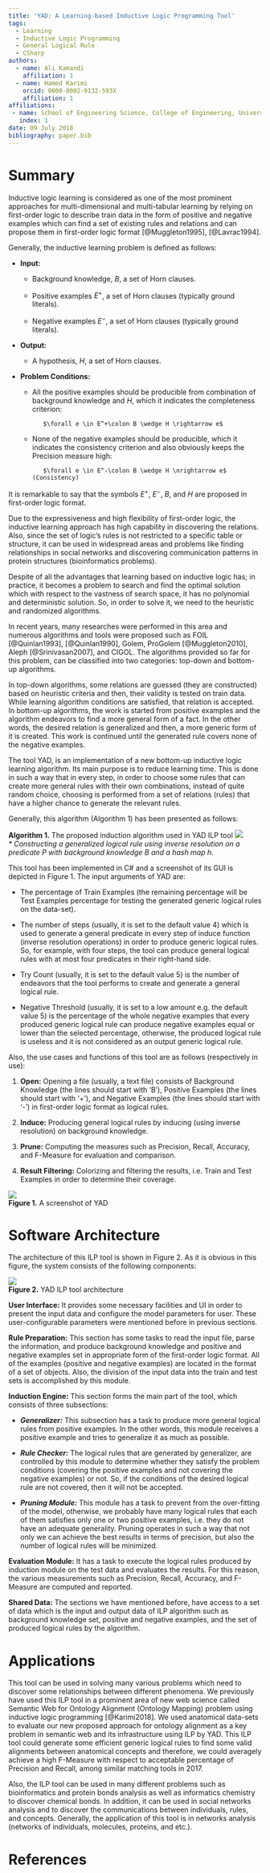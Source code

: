 ```yaml
---
title: 'YAD: A Learning-based Inductive Logic Programming Tool'
tags:
  - Learning
  - Inductive Logic Programming
  - General Logical Rule
  - CSharp
authors:
  - name: Ali Kamandi
    affiliation: 1
  - name: Hamed Karimi
    orcid: 0000-0002-9132-593X
    affiliation: 1
affiliations:
 - name: School of Engineering Science, College of Engineering, University of Tehran, Tehran, Iran
   index: 1
date: 09 July 2018
bibliography: paper.bib
---
```


# Summary

Inductive logic learning is considered as one of the most prominent approaches for multi-dimensional and multi-tabular learning by relying on first-order logic to describe train data in the form of positive and negative examples which can find a set of existing rules and relations and can propose them in first-order logic format [@Muggleton1995], [@Lavrac1994].

Generally, the inductive learning problem is defined as follows:

- **Input:**

   - Background knowledge, *B*, a set of Horn clauses.
    
   - Positive examples $E^+$, a set of Horn clauses (typically ground literals).
    
   - Negative examples $E^-$, a set of Horn clauses (typically ground literals).

- **Output:** 

   - A hypothesis, *H*, a set of Horn clauses.

- **Problem Conditions:**

   - All the positive examples should be producible from combination of background knowledge and *H*, which it indicates the completeness criterion:

			$\forall e \in E^+\colon B \wedge H \rightarrow e$
			
   - None of the negative examples should be producible, which it indicates the consistency criterion and also obviously keeps the Precision measure high:

			$\forall e \in E^-\colon B \wedge H \nrightarrow e$		(Consistency)
			
It is remarkable to say that the symbols $E^+$, $E^-$, *B*, and *H* are proposed in first-order logic format.

Due to the expressiveness and high flexibility of first-order logic, the inductive learning approach has high capability in discovering the relations. Also, since the set of logic’s rules is not restricted to a specific table or structure, it can be used in widespread areas and problems like finding relationships in social networks and discovering communication patterns in protein structures (bioinformatics problems).

Despite of all the advantages that learning based on inductive logic has; in practice, it becomes a problem to search and find the optimal solution which with respect to the vastness of search space, it has no polynomial and deterministic solution. So, in order to solve it, we need to the heuristic and randomized algorithms.

In recent years, many researches were performed in this area and numerous algorithms and tools were proposed such as FOIL [@Quinlan1993], [@Quinlan1990], Golem, ProGolem [@Muggleton2010], Aleph [@Srinivasan2007], and CIGOL. The algorithms provided so far for this problem, can be classified into two categories: top-down and bottom-up algorithms.

In top-down algorithms, some relations are guessed (they are constructed) based on heuristic criteria and then, their validity is tested on train data. While learning algorithm conditions are satisfied, that relation is accepted. In bottom-up algorithms, the work is started from positive examples and the algorithm endeavors to find a more general form of a fact. In the other words, the desired relation is generalized and then, a more generic form of it is created. This work is continued until the generated rule covers none of the negative examples.

The tool YAD, is an implementation of a new bottom-up inductive logic learning algorithm. Its main purpose is to reduce learning time. This is done in such a way that in every step, in order to choose some rules that can create more general rules with their own combinations, instead of quite random choice, choosing is performed from a set of relations (rules) that have a higher chance to generate the relevant rules.

Generally, this algorithm (Algorithm 1) has been presented as follows:

**Algorithm 1.** The proposed induction algorithm used in YAD ILP tool
![](https://github.com/hamedmx/YAD-ILP-Tool/raw/master/algorithm%201.PNG)\
*\* Constructing a generalized logical rule using inverse resolution on a predicate P with background knowledge B and a hash map h.*

This tool has been implemented in C# and a screenshot of its GUI is depicted in Figure 1. The input arguments of YAD are:

   - The percentage of Train Examples (the remaining percentage will be Test Examples percentage for testing the generated generic logical rules on the data-set).

   - The number of steps (usually, it is set to the default value 4) which is used to generate a general predicate in every step of induce function (inverse resolution operations) in order to produce generic logical rules. So, for example, with four steps, the tool can produce general logical rules with at most four predicates in their right-hand side.

   - Try Count (usually, it is set to the default value 5) is the number of endeavors that the tool performs to create and generate a general logical rule.

- Negative Threshold (usually, it is set to a low amount e.g. the default value 5) is the percentage of the whole negative examples that every produced generic logical rule can produce negative examples equal or lower than the selected percentage, otherwise, the produced logical rule is useless and it is not considered as an output generic logical rule.<br/>

Also, the use cases and functions of this tool are as follows (respectively in use):

   1. **Open:** Opening a file (usually, a text file) consists of Background Knowledge (the lines should start with ‘B’), Positive Examples (the lines should start with ‘+’), and Negative Examples (the lines should start with ‘-’) in first-order logic format as logical rules.

   2. **Induce:** Producing general logical rules by inducing (using inverse resolution) on background knowledge.

   3. **Prune:** Computing the measures such as Precision, Recall, Accuracy, and F-Measure for evaluation and comparison.

   4. **Result Filtering:** Colorizing and filtering the results, i.e. Train and Test Examples in order to determine their coverage.

![](https://github.com/hamedmx/YAD-ILP-Tool/raw/master/fig%201.PNG)\
**Figure 1.** A screenshot of YAD

# Software Architecture

The architecture of this ILP tool is shown in Figure 2. As it is obvious in this figure, the system consists of the following components:

![](https://github.com/hamedmx/YAD-ILP-Tool/raw/master/fig%202.PNG)\
**Figure 2.** YAD ILP tool architecture

**User Interface:** It provides some necessary facilities and UI in order to present the input data and configure the model parameters for user. These user-configurable parameters were mentioned before in previous sections.
 
**Rule Preparation:** This section has some tasks to read the input file, parse the information, and produce background knowledge and positive and negative examples set in appropriate form of the first-order logic format. All of the examples (positive and negative examples) are located in the format of a set of objects. Also, the division of the input data into the train and test sets is accomplished by this module.

**Induction Engine:** This section forms the main part of the tool, which consists of three subsections:
    
   - ***Generalizer:*** This subsection has a task to produce more general logical rules from positive examples. In the other words, this module receives a positive example and tries to generalize it as much as possible.
    
   - ***Rule Checker:*** The logical rules that are generated by generalizer, are controlled by this module to determine whether they satisfy the problem conditions (covering the positive examples and not covering the negative examples) or not. So, if the conditions of the desired logical rule are not covered, then it will not be accepted.
    
   - ***Pruning Module:*** This module has a task to prevent from the over-fitting of the model, otherwise, we probably have many  		logical rules that each of them satisfies only one or two positive examples, i.e. they do not have an adequate generality. 		Pruning operates in such a way that not only we can achieve the best results in terms of precision, but also the number of 		logical rules will be minimized.
    
**Evaluation Module:** It has a task to execute the logical rules produced by induction module on the test data and evaluates the results. For this reason, the various measurements such as Precision, Recall, Accuracy, and F-Measure are computed and reported.

**Shared Data:** The sections we have mentioned before, have access to a set of data which is the input and output data of ILP algorithm such as background knowledge set, positive and negative examples, and the set of produced logical rules by the algorithm.

# Applications

This tool can be used in solving many various problems which need to discover some relationships between different phenomena. We previously have used this ILP tool in a prominent area of new web science called Semantic Web for Ontology Alignment (Ontology Mapping) problem using inductive logic programming [@Karimi2018]. We used anatomical data-sets to evaluate our new proposed approach for ontology alignment as a key problem in semantic web and its infrastructure using ILP by YAD. This ILP tool could generate some efficient generic logical rules to find some valid alignments between anatomical concepts and therefore, we could averagely achieve a high F-Measure with respect to acceptable percentage of Precision and Recall, among similar matching tools in 2017.

Also, the ILP tool can be used in many different problems such as bioinformatics and protein bonds analysis as well as informatics chemistry to discover chemical bonds. In addition, it can be used in social networks analysis and to discover the communications between individuals, rules, and concepts. Generally, the application of this tool is in networks analysis (networks of individuals, molecules, proteins, and etc.).

# References
